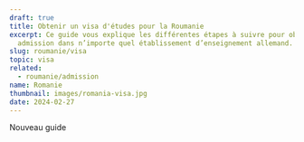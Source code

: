 ```yaml
---
draft: true
title: Obtenir un visa d'études pour la Roumanie
excerpt: Ce guide vous explique les différentes étapes à suivre pour obtenir une
  admission dans n’importe quel établissement d’enseignement allemand.
slug: roumanie/visa
topic: visa
related:
  - roumanie/admission
name: Romanie
thumbnail: images/romania-visa.jpg
date: 2024-02-27
---
```

Nouveau guide